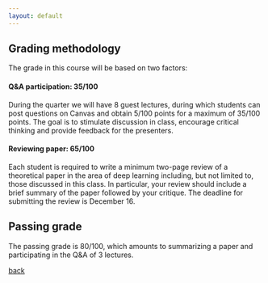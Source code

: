 ```yaml
---
layout: default
---
```


## Grading methodology
The grade in this course will be based on two factors:

#### Q&A participation: 35/100

During the quarter we will have 8 guest lectures, during which students can post questions on Canvas and obtain 5/100 points for a maximum of 35/100 points. The goal is to stimulate discussion in class, encourage critical thinking and provide feedback for the presenters.

#### Reviewing paper: 65/100 
Each student is required to write a minimum two-page review of a theoretical paper in the area of deep learning including, but not limited to, those discussed in this class. In particular, your review should include a brief summary of the paper followed by your critique. The deadline for submitting the review is December 16.

## Passing grade
The passing grade is 80/100, which amounts to summarizing a paper and participating in the Q&A of 3 lectures.

[back](./)
